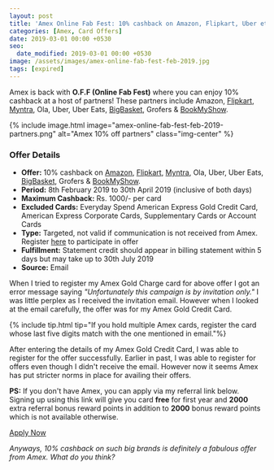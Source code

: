 ```yaml
---
layout: post
title: 'Amex Online Fab Fest: 10% cashback on Amazon, Flipkart, Uber etc.'
categories: [Amex, Card Offers]
date: 2019-03-01 00:00 +0530
seo:
  date_modified: 2019-03-01 00:00 +0530
image: /assets/images/amex-online-fab-fest-feb-2019.jpg
tags: [expired]
---
```


Amex is back with **O.F.F (Online Fab Fest)** where you can enjoy 10% cashback at a host of partners! These partners include Amazon, [Flipkart](https://l.cardinfo.in/flipkart), [Myntra](https://l.cardinfo.in/myntra), Ola, Uber, Uber Eats, [BigBasket](https://l.cardinfo.in/bigbasket), Grofers & [BookMyShow](https://l.cardinfo.in/bookmyshow).

{% include image.html image="amex-online-fab-fest-feb-2019-partners.png" alt="Amex 10% off partners" class="img-center" %}

### Offer Details

- **Offer:** 10% cashback on [Amazon](https://l.cardinfo.in/amazon), [Flipkart](https://l.cardinfo.in/flipkart), [Myntra](https://l.cardinfo.in/myntra), Ola, Uber, Uber Eats, [BigBasket](https://l.cardinfo.in/bigbasket), Grofers & [BookMyShow](https://l.cardinfo.in/bookmyshow).
- **Period:** 8th February 2019 to 30th April 2019 (inclusive of both days)
- **Maximum Cashback:** Rs. 1000/- per card
- **Excluded Cards:** Everyday Spend American Express Gold Credit Card, American Express Corporate Cards, Supplementary Cards or Account Cards
- **Type:** Targeted, not valid if communication is not received from Amex. Register [here](https://offerenroll.americanexpress.com/enroll/EnrollmentSitePage?offer=1360610CashbackOffer) to participate in offer
- **Fulfillment:** Statement credit should appear in billing statement within 5 days but may take up to 30th July 2019
- **Source:** Email

When I tried to register my Amex Gold Charge card for above offer I got an error message saying _"Unfortunately this campaign is by invitation only."_ I was little perplex as I received the invitation email. However when I looked at the email carefully, the offer was for my Amex Gold Credit Card.

{% include tip.html tip="If you hold multiple Amex cards, register the card whose last five digits match with the one mentioned in email."%}

After entering the details of my Amex Gold Credit Card, I was able to register for the offer successfully. Earlier in past, I was able to register for offers even though I didn't receive the email. However now it seems Amex has put stricter norms in place for availing their offers.

**PS:** If you don't have Amex, you can apply via my referral link below. Signing up using this link will give you card **free** for first year and **2000** extra referral bonus reward points in addition to **2000** bonus reward points which is not available otherwise.

<a href="https://l.cardinfo.in/amex" target="_blank" class="btn btn-lg btn-danger btn-block post-element mt-2" rel="noopener"><i class="ci-pen"></i> Apply Now</a>

_Anyways, 10% cashback on such big brands is definitely a fabulous offer from Amex. What do you think?_
